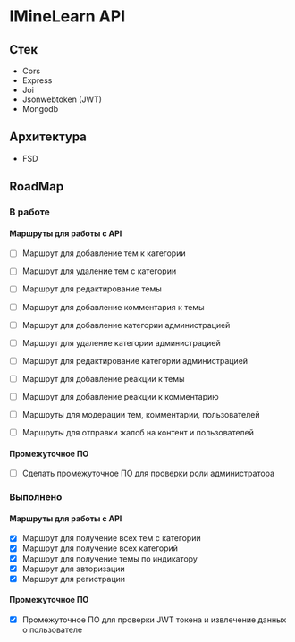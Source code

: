 # IMineLearn API

## Стек
<ul>
    <li>Cors</li>
    <li>Express</li>
    <li>Joi</li>
    <li>Jsonwebtoken (JWT)</li>
    <li>Mongodb</li>
</ul>

## Архитектура 
<ul>
    <li>FSD</li>
</ul>

## RoadMap

### В работе

#### Маршруты для работы с API
- [ ] Маршрут для добавление тем к категории
- [ ] Маршрут для удаление тем с категории
- [ ] Маршрут для редактирование темы

- [ ] Маршрут для добавление комментария к темы

- [ ] Маршрут для добавление категории администрацией
- [ ] Маршрут для удаление категории администрацией
- [ ] Маршрут для редактирование категории администрацией

- [ ] Маршрут для добавление реакции к темы
- [ ] Маршрут для добавление реакции к комментарию

- [ ] Маршруты для модерации тем, комментарии, пользователей
- [ ] Маршруты для отправки жалоб на контент и пользователей

#### Промежуточное ПО
- [ ] Сделать промежуточное ПО для проверки роли администратора

### Выполнено

#### Маршруты для работы с API
- [X] Маршрут для получение всех тем с категории
- [X] Маршрут для получение всех категорий
- [x] Маршрут для получение темы по индикатору
- [x] Маршрут для авторизации
- [x] Маршрут для регистрации

#### Промежуточное ПО
- [x] Промежуточное ПО для проверки JWT токена и извлечение данных о пользователе
